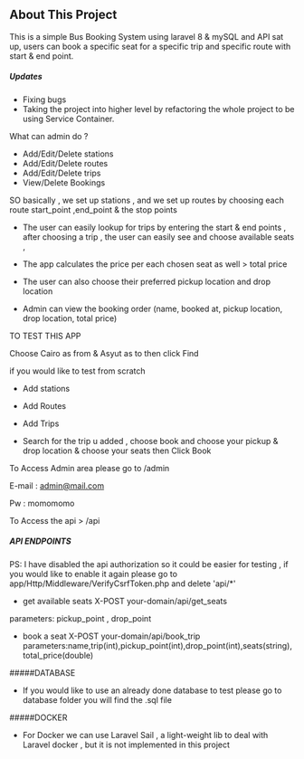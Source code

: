 
## About This Project 

This is a simple Bus Booking System using laravel 8 & mySQL and API sat up, 
users can book a specific seat for a specific trip and specific route with start & end point.

 


##### Updates 

- Fixing bugs 
- Taking the project into higher level by refactoring the whole project to be using Service Container.




What can admin do ? 

- Add/Edit/Delete stations 
- Add/Edit/Delete routes 
- Add/Edit/Delete trips 
- View/Delete Bookings 

SO basically , we set up stations , and we set up routes by choosing each route start_point ,end_point & the stop points 

- The user can easily lookup for trips by entering the start & end points , after choosing a trip , the user can easily see and choose available seats , 
- The app calculates the price per each chosen seat as well > total price
- The user can also choose their preferred pickup location and drop location 

- Admin can view the booking order (name, booked at, pickup location, drop location, total price)
 
 
 
 TO TEST THIS APP 
 
 Choose Cairo as from & Asyut as to then click Find 
 
 if you would like to test from scratch
 
 - Add stations
 - Add Routes
 - Add Trips 
 
 
 - Search for the trip u added , choose book and choose your pickup & drop location & choose your seats then Click Book
 
 To Access Admin area please go to /admin

  E-mail : admin@mail.com
  
  Pw : momomomo
  
  

 To Access the api > /api 
 
 ##### API ENDPOINTS 

PS: I have disabled the api authorization so it could be easier for testing , if you would like to enable it again please go to 
app/Http/Middleware/VerifyCsrfToken.php and delete 'api/*'
 
 - get available seats 
 X-POST your-domain/api/get_seats
 
 parameters: pickup_point , drop_point
 
 
 - book a seat 
 X-POST your-domain/api/book_trip
 parameters:name,trip(int),pickup_point(int),drop_point(int),seats(string),total_price(double)


#####DATABASE 
 
 - If you would like to use an already done database to test please go to database folder you will find the .sql file  

#####DOCKER 

- For Docker we can use Laravel Sail , a light-weight lib to deal with Laravel docker , but it is not implemented in this project 
